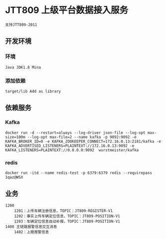 # JTT809 上级平台数据接入服务
    支持JTT809-2011
## 开发环境
### 环境
    Java JDK1.8 Mina
### 添加依赖
    target/lib Add as library
## 依赖服务
### Kafka
    docker run -d --restart=always --log-driver json-file --log-opt max-size=100m --log-opt max-file=2 --name kafka -p 9092:9092 -e KAFKA_BROKER_ID=0 -e KAFKA_ZOOKEEPER_CONNECT=172.16.0.13:2181/kafka -e KAFKA_ADVERTISED_LISTENERS=PLAINTEXT://172.16.0.13:9092 -e KAFKA_LISTENERS=PLAINTEXT://0.0.0.0:9092  wurstmeister/kafka
### redis
    docker run -itd --name redis-test -p 6379:6379 redis --requirepass 1qaz@WSX

## 业务
    1200
        1201：上传车辆注册信息，TOPIC：JT809-REGISTER-V1
        1202：事实上传车辆定位信息，TOPIC：JT809-POSITION-V1
        1203：车辆定位信息自动补报，TOPIC：JT809-POSITION-V1
    1400 主链路报警信息交互消息
        1402：上报报警信息
    
        
        
